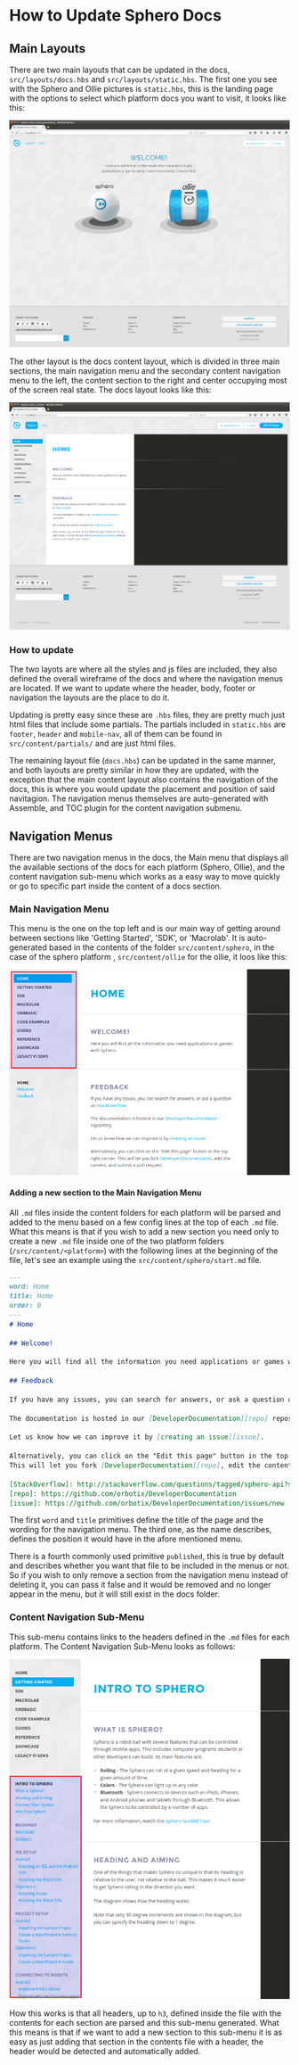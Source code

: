 # How to Update Sphero Docs

## Main Layouts

There are two main layouts that can be updated in the docs, `src/layouts/docs.hbs` and `src/layouts/static.hbs`.
The first one you see with the Sphero and Ollie pictures is `static.hbs`, this is the landing page with the options
to select which platform docs you want to visit, it looks like this:

![Static Layout](src/assets/images/static.hbs.png?raw=true "Static Layout")

The other layout is the docs content layout, which is divided in three main sections, the main
navigation menu and the secondary content navigation menu to the left, the content section to
the right and center occupying most of the screen real state. The docs layout looks like this:

![Docs Layout](src/assets/images/docs.hbs.png?raw=true "Docs Layout")

### How to update

The two layots are where all the styles and js files are included, they also defined the overall wireframe
of the docs and where the navigation menus are located. If we want to update where the header, body, footer
or navigation the layouts are the place to do it.

Updating is pretty easy since these are `.hbs` files, they are pretty much just html files that include some
partials. The partials included in `static.hbs` are `footer`, `header` and `mobile-nav`, all of them can be
found in `src/content/partials/` and are just html files.

The remaining layout file (`docs.hbs`) can be updated in the same manner, and both layouts are pretty similar
in how they are updated, with the exception that the main content layout also contains the navigation of the
docs, this is where you would update the placement and position of said navitagion. The navigation menus themselves are
auto-generated with Assemble, and TOC plugin for the content navigation submenu.

## Navigation Menus

There are two navigation menus in the docs, the Main menu that displays all the available sections of the docs
for each platform (Sphero, Ollie), and the content navigation sub-menu which works as a easy way to move quickly
or go to specific part inside the content of a docs section.

### Main Navigation Menu

This menu is the one on the top left and is our main way of getting around between sections like 'Getting Started', 'SDK',
or 'Macrolab'. It is auto-generated based in the contents of the folder `src/content/sphero`, in the case of the sphero platform
, `src/content/ollie` for the ollie, it loos like this:

![Main Navigation Menu](src/assets/images/main-menu.png?raw=true "Main Navigation Menu")

#### Adding a new section to the Main Navigation Menu

All `.md` files inside the content folders for each platform will be parsed and added to the menu based on a few
config lines at the top of each `.md` file. What this means is that if you wish to add a new section you need only
to create a new `.md` file inside one of the two platform folders (`/src/content/<platform>`) with the following
lines at the beginning of the file, let's see an example using the `src/content/sphero/start.md` file.

```markdown
---
word: Home
title: Home
order: 0
---
# Home

## Welcome!

Here you will find all the information you need applications or games with Sphero.

## Feedback

If you have any issues, you can search for answers, or ask a question on [StackOverflow][].

The documentation is hosted in our [DeveloperDocumentation][repo] repository.

Let us know how we can improve it by [creating an issue][issue].

Alternatively, you can click on the "Edit this page" button in the top right corner.
This will let you fork [DeveloperDocumentation][repo], edit the content, and submit a pull request.

[StackOverflow]: http://stackoverflow.com/questions/tagged/sphero-api?sort=newest
[repo]: https://github.com/orbotix/DeveloperDocumentation
[issue]: https://github.com/orbotix/DeveloperDocumentation/issues/new
```

The first `word` and `title` primitives define the title of the page and the wording for the
navigation menu. The third one, as the name describes, defines the position it would have in the afore mentioned
menu.

There is a fourth commonly used primitive `published`, this is true by default and describes whether you want that file
to be included in the menus or not. So if you wish to only remove a section from the navigation menu instead of deleting it,
you can pass it false and it would be removed and no longer appear in the menu, but it will still exist in the docs folder.

### Content Navigation Sub-Menu

This sub-menu contains links to the headers defined in the `.md` files for each platform. The Content Navigation
Sub-Menu looks as follows:

![Content Menu](src/assets/images/content-menu.png?raw=true "Content Navigation Menu")

How this works is that all headers, up to `h3`, defined inside the file with the contents for each section are parsed
and this sub-menu generated. What this means is that if we want to add a new section to this sub-menu it is as easy as
just adding that section in the contents file with a header, the header would be detected and automatically added.

